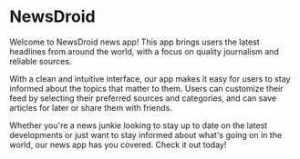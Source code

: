 # NewsDroid
Welcome to NewsDroid news app! This app brings users the latest headlines from around the world, with a focus on quality journalism and reliable sources.

With a clean and intuitive interface, our app makes it easy for users to stay informed about the topics that matter to them. Users can customize their feed by selecting their preferred sources and categories, and can save articles for later or share them with friends.

Whether you're a news junkie looking to stay up to date on the latest developments or just want to stay informed about what's going on in the world, our news app has you covered. Check it out today!
